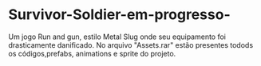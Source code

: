 # Survivor-Soldier-em-progresso-
Um jogo Run and gun, estilo Metal Slug onde seu equipamento foi drasticamente danificado.
No arquivo "Assets.rar" estão presentes todods os códigos,prefabs, animations e sprite do projeto.
